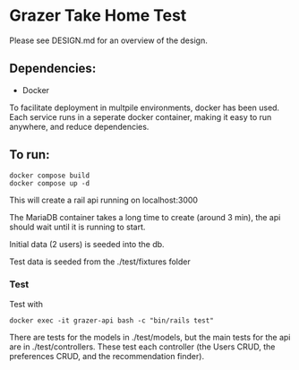 # Grazer Take Home Test

Please see DESIGN.md for an overview of the design.

## Dependencies:
- Docker

To facilitate deployment in multpile environments, docker has been used. Each service runs in a seperate docker container, making it easy to run anywhere, and reduce dependencies.

## To run:
```
docker compose build
docker compose up -d
```

This will create a rail api running on localhost:3000

The MariaDB container takes a long time to create (around 3 min), the api should wait until it is running to start.

Initial data (2 users) is seeded into the db.

Test data is seeded from the ./test/fixtures folder

### Test
Test with
```
docker exec -it grazer-api bash -c "bin/rails test"
```

There are tests for the models in ./test/models, but the main tests for the api are in ./test/controllers. These test each controller (the Users CRUD, the preferences CRUD, and the recommendation finder).
